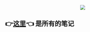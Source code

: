 <div style="text-align:center"><img src="https://pic3.zhimg.com/80/v2-610c797a92a5db443d2736061c2299a6_720w.jpg" align=center/></div>  


## 👉[这里](https://zhensyuan.github.io/yz/)👈 是所有的笔记  
